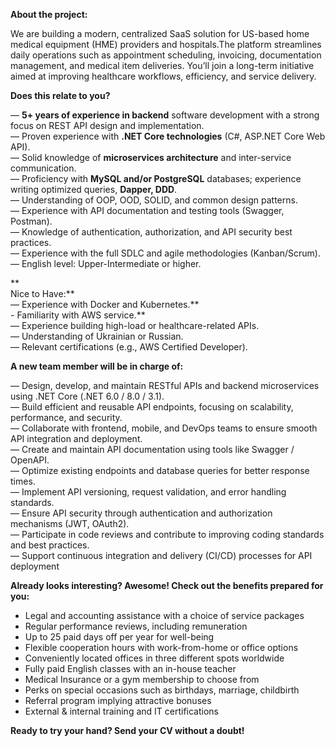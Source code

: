 **About the project:**

We are building a modern, centralized SaaS solution for US-based home medical
equipment (HME) providers and hospitals.The platform streamlines daily
operations such as appointment scheduling, invoicing, documentation
management, and medical item deliveries. You’ll join a long-term initiative
aimed at improving healthcare workflows, efficiency, and service delivery.

**Does this relate to you?**

— **5+ years of experience in backend** software development with a strong
focus on REST API design and implementation.  
— Proven experience with **.NET Core technologies** (C#, ASP.NET Core Web
API).  
— Solid knowledge of **microservices architecture** and inter-service
communication.  
— Proficiency with **MySQL and/or PostgreSQL** databases; experience writing
optimized queries, **Dapper, DDD**.  
— Understanding of OOP, OOD, SOLID, and common design patterns.  
— Experience with API documentation and testing tools (Swagger, Postman).  
— Knowledge of authentication, authorization, and API security best practices.  
— Experience with the full SDLC and agile methodologies (Kanban/Scrum).  
— English level: Upper-Intermediate or higher.

**  
Nice to Have:**  
— Experience with Docker and Kubernetes.**  
\- Familiarity with AWS service.**  
— Experience building high-load or healthcare-related APIs.  
— Understanding of Ukrainian or Russian.  
— Relevant certifications (e.g., AWS Certified Developer).

**A new team member will be in charge of:**

— Design, develop, and maintain RESTful APIs and backend microservices using
.NET Core (.NET 6.0 / 8.0 / 3.1).  
— Build efficient and reusable API endpoints, focusing on scalability,
performance, and security.  
— Collaborate with frontend, mobile, and DevOps teams to ensure smooth API
integration and deployment.  
— Create and maintain API documentation using tools like Swagger / OpenAPI.  
— Optimize existing endpoints and database queries for better response times.  
— Implement API versioning, request validation, and error handling standards.  
— Ensure API security through authentication and authorization mechanisms
(JWT, OAuth2).  
— Participate in code reviews and contribute to improving coding standards and
best practices.  
— Support continuous integration and delivery (CI/CD) processes for API
deployment

**Already looks interesting? Awesome! Check out the benefits prepared for
you:**

  * Legal and accounting assistance with a choice of service packages
  * Regular performance reviews, including remuneration
  * Up to 25 paid days off per year for well-being
  * Flexible cooperation hours with work-from-home or office options
  * Conveniently located offices in three different spots worldwide
  * Fully paid English classes with an in-house teacher
  * Medical Insurance or a gym membership to choose from
  * Perks on special occasions such as birthdays, marriage, childbirth
  * Referral program implying attractive bonuses
  * External & internal training and IT certifications

**Ready to try your hand? Send your CV without a doubt!**